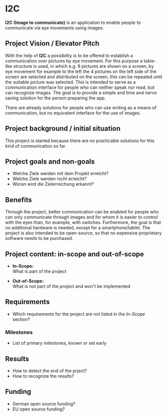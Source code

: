 # I2C

**I2C (Image to communicate)** is an application to enable people to communicate
via eye movements using images.

## Project Vision / Elevator Pitch

With the help of **I2C** a possibility is to be offered to establish a
communication over pictures by eye movement. For this purpose a table-like
structure is used, in which e.g. 8 pictures are shown on a screen, by eye
movement for example to the left the 4 pictures on the left side of the screen
are selected and distributed on the screen, this can be repeated until the
suitable picture was selected. This is intended to serve as a communication
interface for people who can neither speak nor read, but can recognize images.
The goal is to provide a simple and time and nerve saving solution for the
person preparing the app.

There are already solutions for people who can use writing as a means of
communication, but no equivalent interface for the use of images.

## Project background / initial situation

This project is started because there are no practicable solutions for this kind
of communication so far.

## Project goals and non-goals

- Welche Ziele werden mit dem Projekt erreicht?
- Welche Ziele werden nicht erreicht?
- Woran wird die Zielerreichung erkannt?

## Benefits

Through the project, better communication can be enabled for people who can only
communicate through images and for whom it is easier to control with the eyes
than, for example, with switches. Furthermore, the goal is that no additional
hardware is needed, except for a smartphone/tablet. The project is also intended
to be open-source, so that no expensive proprietary software needs to be
purchased.

## Project content: in-scope and out-of-scope

- **In-Scope:**\
  What is part of the project

- **Out-of-Scope:**\
  What is not part of the project and won't be implemented

## Requirements

- Which requirements for the project are not listed in the *In-Scope* section?

### Milestones

- List of primary milestones, known or set early

## Results

- How to detect the end of the prject?
- How to recognize the results?

## Funding

- German open source funding?
- EU open source funding?
